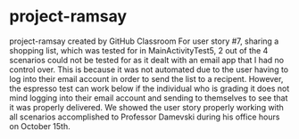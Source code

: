 # project-ramsay
project-ramsay created by GitHub Classroom
For user story #7, sharing a shopping list, which was tested for in MainActivityTest5, 2 out of the 4 scenarios could not be 
tested for as it dealt with an email app that I had no control over. This is because it was not automated due to the user 
having to log into their email account in order to send the list to a recipent. However, the espresso test can work below if 
the individual who is grading it does not mind logging into their email account and sending to themselves to see that it was
properly delivered. We showed the user story properly working with all scenarios accomplished to Professor Damevski during his 
office hours on October 15th.
